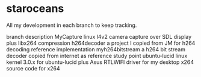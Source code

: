 staroceans
==========

All my development in each branch to keep tracking.

branch                                description
MyCapture            linux l4v2 camera capture over SDL display plus libx264 compression
h264decoder          a project I copied from JM for h264 decoding reference implementation
myh264bitstream      a h264 bit stream decoder copied from internet as reference study point
ubuntu-lucid         linux kernel 3.0.x for ubuntu-lucid plus Asus RTLWIFI driver for my desktop
x264                 source code for x264
